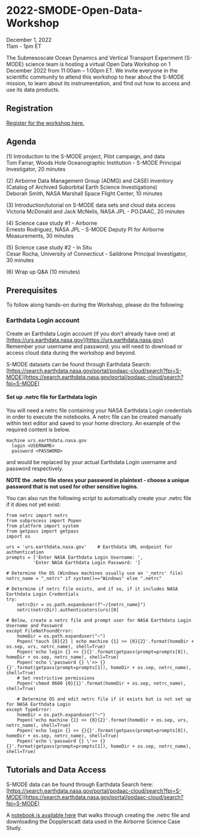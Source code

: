 # 2022-SMODE-Open-Data-Workshop
December 1, 2022  
11am - 1pm ET  

The Submesoscale Ocean Dynamics and Vertical Transport Experiment (S-MODE) science team is hosting a virtual Open Data Workshop on 1 December 2022 from 11:00am – 1:00pm ET. We invite everyone in the scientific community to attend this workshop to hear about the S-MODE mission, to learn about its instrumentation, and find out how to access and use its data products.


## Registration

[Register for the workshop here.](https://forms.gle/LaWxQ5VeB86tt27cA)


## Agenda

(1) Introduction to the S-MODE project, Pilot campaign, and data  
Tom Farrar, Woods Hole Oceanographic Institution - S-MODE Principal Investigator, 20 minutes

(2) Airborne Data Management Group (ADMG) and CASEI inventory (Catalog of Archived Suborbital Earth Science Investigations)  
Deborah Smith, NASA Marshall Space Flight Center, 10 minutes

(3) Introduction/tutorial on S-MODE data sets and cloud data access  
Victoria McDonald and Jack McNelis, NASA JPL - PO.DAAC, 20 minutes

(4) Science case study #1 - Airborne  
Ernesto Rodriguez, NASA JPL - S-MODE Deputy PI for Airborne Measurements, 30 minutes

(5) Science case study #2 - In Situ  
Cesar Rocha, University of Connecticut - Saildrone Principal Investigator, 30 minutes

(6) Wrap up Q&A (10 minutes)


## Prerequisites


To follow along hands-on during the Workshop, please do the following:
        
### Earthdata Login account

Create an Earthdata Login account (if you don’t already have one) at [https://urs.earthdata.nasa.gov](https://urs.earthdata.nasa.gov)  
Remember your username and password; you will need to download or access cloud data during the workshop and beyond.

S-MODE datasets can be found through Earthdata Search: [https://search.earthdata.nasa.gov/portal/podaac-cloud/search?fpj=S-MODE](https://search.earthdata.nasa.gov/portal/podaac-cloud/search?fpj=S-MODE)

#### Set up .netrc file for Earthdata login

You will need a netrc file containing your NASA Earthdata Login credentials in order to execute the notebooks. A netrc file can be created manually within text editor and saved to your home directory. An example of the required content is below.

    machine urs.earthdata.nasa.gov
      login <USERNAME>
      password <PASSWORD>

<USERNAME> and <PASSWORD> would be replaced by your actual Earthdata Login username and password respectively.

**NOTE the .netrc file stores your password in plaintext - choose a unique password that is not used for other sensitive logins.**  

You can also run the following script to automatically create your .netrc file if it does not yet exist:

    from netrc import netrc
    from subprocess import Popen
    from platform import system
    from getpass import getpass
    import os
    
    urs = 'urs.earthdata.nasa.gov'    # Earthdata URL endpoint for authentication
    prompts = ['Enter NASA Earthdata Login Username: ',
              'Enter NASA Earthdata Login Password: ']

    # Determine the OS (Windows machines usually use an '_netrc' file)
    netrc_name = "_netrc" if system()=="Windows" else ".netrc"

    # Determine if netrc file exists, and if so, if it includes NASA Earthdata Login Credentials
    try:
        netrcDir = os.path.expanduser(f"~/{netrc_name}")
        netrc(netrcDir).authenticators(urs)[0]

    # Below, create a netrc file and prompt user for NASA Earthdata Login Username and Password
    except FileNotFoundError:
        homeDir = os.path.expanduser("~")
        Popen('touch {0}{2} | echo machine {1} >> {0}{2}'.format(homeDir + os.sep, urs, netrc_name), shell=True)
        Popen('echo login {} >> {}{}'.format(getpass(prompt=prompts[0]), homeDir + os.sep, netrc_name), shell=True)
        Popen('echo \'password {} \'>> {}{}'.format(getpass(prompt=prompts[1]), homeDir + os.sep, netrc_name), shell=True)
        # Set restrictive permissions
        Popen('chmod 0600 {0}{1}'.format(homeDir + os.sep, netrc_name), shell=True)

        # Determine OS and edit netrc file if it exists but is not set up for NASA Earthdata Login
    except TypeError:
        homeDir = os.path.expanduser("~")
        Popen('echo machine {1} >> {0}{2}'.format(homeDir + os.sep, urs, netrc_name), shell=True)
        Popen('echo login {} >> {}{}'.format(getpass(prompt=prompts[0]), homeDir + os.sep, netrc_name), shell=True)
        Popen('echo \'password {} \'>> {}{}'.format(getpass(prompt=prompts[1]), homeDir + os.sep, netrc_name), shell=True)
        

## Tutorials and Data Access
 
S-MODE data can be found through Earthdata Search here: [https://search.earthdata.nasa.gov/portal/podaac-cloud/search?fpj=S-MODE](https://search.earthdata.nasa.gov/portal/podaac-cloud/search?fpj=S-MODE)
        
A [notebook is available here](https://github.com/skinkpad/S-MODEDataWorkshop2022/blob/main/notebooks/DownloadDopplerScattData.ipynb) that walks through creating the .netrc file and downloading the Dopplerscatt data used in the Airborne Science Case Study.


